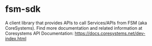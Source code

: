 # fsm-sdk
A client library that provides APIs to call Services/APIs from FSM (aka CoreSystems). Find more documentation and related information at Coresystems API Documentation: https://docs.coresystems.net/dev-index.html

